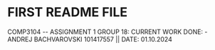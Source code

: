# FIRST README FILE #  

COMP3104 -- ASSIGNMENT 1
GROUP 18:
CURRENT WORK DONE:
    -   ANDREJ BACHVAROVSKI 101417557 || DATE: 01.10.2024